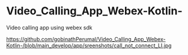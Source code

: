 # Video_Calling_App_Webex-Kotlin-
Video calling app using webex sdk

https://github.com/gobinathPerumal/Video_Calling_App_Webex-Kotlin-/blob/main_develop/app/sreenshots/call_not_connect_LI.jpg
